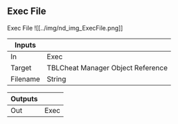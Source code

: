## Exec File
Exec File
![[../img/nd_img_ExecFile.png]]

|Inputs||
|--|--|
| In | Exec |
| Target | TBLCheat Manager Object Reference |
| Filename | String |

|Outputs||
|--|--|
| Out | Exec |
